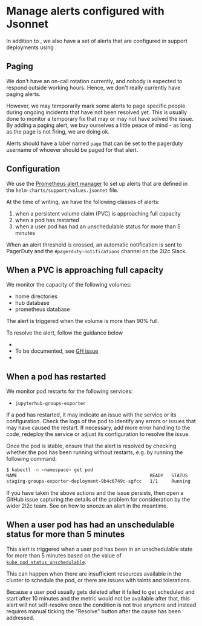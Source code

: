 # Manage alerts configured with Jsonnet

In addition to [](#uptime-checks), we also have a set of alerts that are configured in support deployments using [](#topic/jsonnet).

## Paging

We don't have an on-call rotation currently, and nobody is expected to
respond outside working hours. Hence, we don't really currently have paging
alerts.

However, we may temporarily mark some alerts to page specific people during
ongoing incidents that have not been resolved yet. This is usually done
to monitor a temporary fix that may or may not have solved the issue. By
adding a paging alert, we buy ourselves a little peace of mind - as long
as the page is not firing, we are doing ok.

Alerts should have a label named `page` that can be set to the pagerduty
username of whoever should be paged for that alert.

## Configuration

We use the [Prometheus alert manager](https://prometheus.io/docs/alerting/latest/overview/) to set up alerts that are defined in the `helm-charts/support/values.jsonnet` file.

At the time of writing, we have the following classes of alerts:

1. when a persistent volume claim (PVC) is approaching full capacity
2. when a pod has restarted
3. when a user pod has had an unschedulable status for more than 5 minutes

When an alert threshold is crossed, an automatic notification is sent to PagerDuty and the `#pagerduty-notifications` channel on the 2i2c Slack.

## When a PVC is approaching full capacity

We monitor the capacity of the following volumes:

- home directories
- hub database
- prometheus database

The alert is triggered when the volume is more than 90% full.

To resolve the alert, follow the guidance below

- [](../../howto/filesystem-management/increase-disk-size.md)
- To be documented, see [GH issue](https://github.com/2i2c-org/infrastructure/issues/6187)
- [](../../sre-guide/prometheus-disk-resize.md)

## When a pod has restarted

We monitor pod restarts for the following services:

- `jupyterhub-groups-exporter`

If a pod has restarted, it may indicate an issue with the service or its configuration. Check the logs of the pod to identify any errors or issues that may have caused the restart. If necessary, add more error handling to the code, redeploy the service or adjust its configuration to resolve the issue.

Once the pod is stable, ensure that the alert is resolved by checking whether the pod has been running without restarts, e.g. by running the following command:

```bash
$ kubectl -n <namespace> get pod
NAME                                                 READY   STATUS    RESTARTS      AGE
staging-groups-exporter-deployment-9b4c6749c-sgfcc   1/1     Running   0   10m
```

If you have taken the above actions and the issue persists, then open a GitHub issue capturing the details of the problem for consideration by the wider 2i2c team. See [](#uptime-checks) on how to snooze an alert in the meantime.


## When a user pod has had an unschedulable status for more than 5 minutes

This alert is triggered when a user pod has been in an unschedulable state for more than 5 minutes based on the value of [`kube_pod_status_unschedulable`](https://docs.cloudera.com/management-console/1.5.4/monitoring-metrics/topics/cdppvc_ds_kube_pod_status_unschedulable_trics.html).

This can happen when there are insufficient resources available in the cluster to schedule the pod, or there are issues with taints and tolerations.

Because a user pod usually gets deleted after it failed to get scheduled and start after 10 minutes and the metric would not be available after that, this alert will not self-resolve once the condition is not true anymore and instead requires manual ticking the "Resolve" button after the cause has been addressed.
